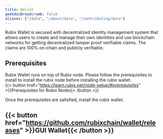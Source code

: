```yaml
---
title: Wallet
geekdocBreadcrumb: false
aliases: ["/data", "/about/data", "/contributing/data"]
---
```


Rubix Wallet is secured with decentralized identity management system that allows users to create and manage their own identities and use blockchain networks for getting decentralized tamper proof verifiable claims. The claims are 100% on-chain and publicly verifiable.

## Prerequisites

Rubix Wallet runs on top of Rubix node. Please follow the prerequisites to install to install the rubix node before installing the rubix wallet. <br>
{{< button href="https://learn.rubix.net/node-setup/#prerequisites" >}}Prerequisites for Rubix Node{{< /button >}}

Once the prerequisites are satisfied, install the rubix wallet.

## {{< button href="https://github.com/rubixchain/wallet/releases" >}}GUI Wallet{{< /button >}}
